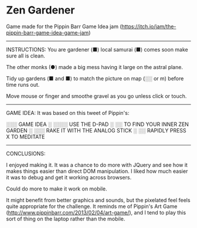# Zen Gardener
Game made for the Pippin Barr Game Idea jam (https://itch.io/jam/the-pippin-barr-game-idea-game-jam)

----

INSTRUCTIONS:
You are gardener (■)
local samurai (■) comes soon
make sure all is clean.

The other monks (●) made
a big mess having it large
on the astral plane.

Tidy up gardens (■ and ■)
to match the picture on map (░░ or m)
before time runs out.

Move mouse or finger
and smoothe gravel as you go
unless click or touch.

----

GAME IDEA:
It was based on this tweet of Pippin's:

░░░ GAME IDEA
░
░░░░ USE THE D-PAD
░
░░ TO FIND YOUR INNER ZEN GARDEN
░
░░░ RAKE IT WITH THE ANALOG STICK
░
░░ RAPIDLY PRESS X TO MEDITATE

----

CONCLUSIONS:

I enjoyed making it. It was a chance to do more with JQuery and see how it makes things easier than direct DOM manipulation. I liked how much easier it was to debug and get it working across browsers.

Could do more to make it work on mobile.

It might benefit from better graphics and sounds, but the pixelated feel feels quite appropriate for the challenge. It reminds me of Pippin's Art Game (http://www.pippinbarr.com/2013/02/04/art-game/), and I tend to play this sort of thing on the laptop rather than the mobile.
